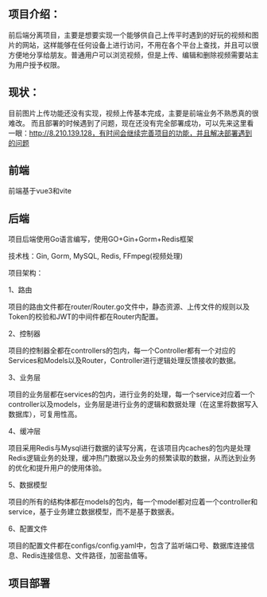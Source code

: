 ## 项目介绍：

前后端分离项目，主要是想要实现一个能够供自己上传平时遇到的好玩的视频和图片的网站，这样能够在任何设备上进行访问，不用在各个平台上查找，并且可以很方便地分享给朋友。普通用户可以浏览视频，但是上传、编辑和删除视频需要站主为用户授予权限。

## 现状：

目前图片上传功能还没有实现，视频上传基本完成，主要是前端业务不熟悉真的很难改。
而且部署的时候遇到了问题，现在还没有完全部署成功，可以先来这里看一眼：http://8.210.139.128，有时间会继续完善项目的功能，并且解决部署遇到的问题

## 前端
前端基于vue3和vite

## 后端
项目后端使用Go语言编写，使用GO+Gin+Gorm+Redis框架

技术栈：Gin, Gorm, MySQL, Redis, FFmpeg(视频处理)

项目架构：

1、路由

项目的路由文件都在router/Router.go文件中，静态资源、上传文件的规则以及Token的校验和JWT的中间件都在Router内配置。

2、控制器

项目的控制器全都在controllers的包内，每一个Controller都有一个对应的Services和Models以及Router，Controller进行逻辑处理反馈接收的数据。

3、业务层

项目的业务层都在services的包内，进行业务的处理，每一个service对应着一个controller以及models，业务层是进行业务的逻辑和数据处理（在这里将数据写入数据库），可复用性高。

4、缓冲层

项目采用Redis与Mysql进行数据的读写分离，在该项目内caches的包内是处理Redis逻辑业务的处理，缓冲热门数据以及业务的频繁读取的数据，从而达到业务的优化和提升用户的使用体验。

5、数据模型

项目的所有的结构体都在models的包内，每一个model都对应着一个controller和service，基于业务建立数据模型，而不是基于数据表。

6、配置文件

项目的配置文件都在configs/config.yaml中，包含了监听端口号、数据库连接信息、Redis连接信息、文件路径，加密盐值等。

## 项目部署

